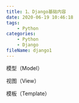 ```yaml
---
title: 1、Django基础内容
date: 2020-06-19 10:46:18
tags:
	- Python
categories:
	- Python
	- Django
fileName: django1
---
```


模型（Model）



视图（View）



模板（Template）

